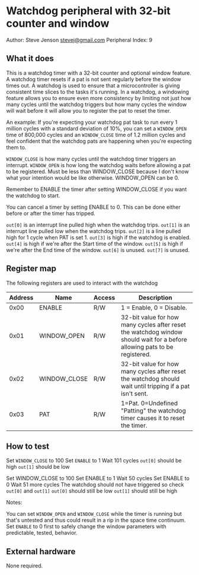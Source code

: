 <!---

This file is used to generate your project datasheet. Please fill in the information below and delete any unused
sections.

You can also include images in this folder and reference them in the markdown. Each image must be less than
512 kb in size, and the combined size of all images must be less than 1 MB.
-->

# Watchdog peripheral with 32-bit counter and window

Author: Steve Jenson <stevej@gmail.com>
Peripheral Index: 9

## What it does

This is a watchdog timer with a 32-bit counter and optional window feature. A watchdog timer resets if a pat is not sent regularly before the window times out. A watchdog is used to ensure that a microcontroller is giving consistent time slices to the tasks it's running. In a watchdog, a windowing feature allows you to ensure even more consistency by limiting not just how many cycles until the watchdog triggers but how many cycles the window will wait before it will allow you to register the pat to reset the timer.

An example: If you're expecting your watchdog pat task to run every 1 million cycles with a standard deviation of 10%, you can set a `WINDOW_OPEN` time of 800,000 cycles and an `WINDOW_CLOSE` time of 1.2 million cycles and feel confident that the watchdog pats are happening when you're expecting them to.

`WINDOW_CLOSE` is how many cycles until the watchdog timer triggers an interrupt.
`WINDOW_OPEN` is how long the watchdog waits before allowing a pat to be registered. Must be less than WINDOW_CLOSE because I don't know what your intention would be like otherwise. WINDOW_OPEN can be 0.

Remember to ENABLE the timer after setting WINDOW_CLOSE if you want the watchdog to start.

You can cancel a timer by setting ENABLE to 0. This can be done either before or after the timer has tripped.

`out[0]` is an interrupt line pulled high when the watchdog trips.
`out[1]` is an interrupt line pulled low when the watchdog trips.
`out[2]` is a line pulled high for 1 cycle when PAT is set 1.
`out[3]` is high if the watchdog is enabled.
`out[4]` is high if we're after the Start time of the window.
`out[5]` is high if we're after the End time of the window.
`out[6]` is unused.
`out[7]` is unused.

## Register map

The following registers are used to interact with the watchdog

| Address | Name    | Access | Description                                                         |
|---------|---------|--------|---------------------------------------------------------------------|
| 0x00    | ENABLE  | R/W    | 1 = Enable, 0 = Disable. |
| 0x01    | WINDOW_OPEN | R/W    | 32-bit value for how many cycles after reset the watchdog window should wait for a before allowing pats to be registered. |
| 0x02    | WINDOW_CLOSE    | R/W      | 32-bit value for how many cycles after reset the watchdog should wait until tripping if a pat isn't sent. |
| 0x03    | PAT | R/W   | 1=Pat. 0=Undefined "Patting" the watchdog timer causes it to reset the timer. |


## How to test

Set `WINDOW_CLOSE` to 100
Set `ENABLE` to 1
Wait 101 cycles
`out[0]` should be high
`out[1]` should be low

Set WINDOW_CLOSE to 100
Set ENABLE to 1
Wait 50 cycles
Set ENABLE to 0
Wait 51 more cycles
The watchdog should not have triggered so check `out[0]` and `out[1]`
`out[0]` should still be low
`out[1]` should still be high

Notes:

You can set `WINDOW_OPEN` and `WINDOW_CLOSE` while the timer is running but that's untested and thus could result in a rip in the space time continuum. Set `ENABLE` to 0 first to safely change the window parameters with predictable, tested, behavior.

## External hardware

None required.
